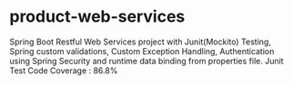 # product-web-services
Spring Boot Restful Web Services project with Junit(Mockito) Testing, Spring custom validations, Custom Exception Handling, Authentication using Spring Security and runtime data binding from properties file. Junit Test Code Coverage : 86.8%
